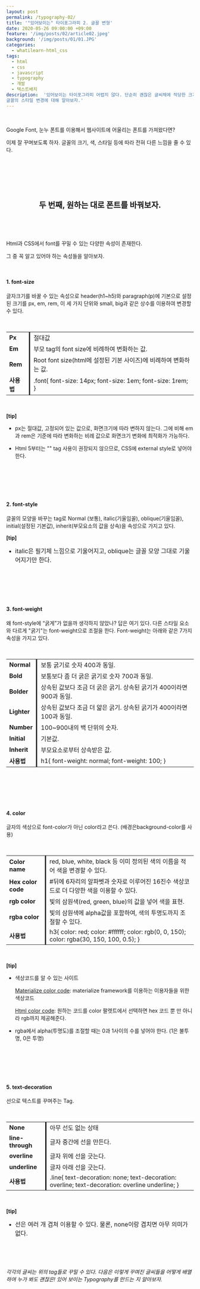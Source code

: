 ```yaml
---
layout: post
permalink: /typography-02/
title: '"있어보이는" 타이포그라피 2. 글꼴 변형'
date: 2020-05-26 09:00:00 +09:00
feature: '/img/posts/02/article02.jpeg'
background: '/img/posts/01/01.JPG'
categories:
  - whatilearn-html_css
tags:
  - html
  - css
  - javascript
  - typography
  - 개발
  - 텍스트배치
description:  '있어보이는 타이포그라피 어렵지 않다. 단순히 괜찮은 글씨체에 적당한 크기를 가진 글씨들을 알맞게 배치하면 완성할 수 있다. 타이포그라피 그 두번째 밥아저씨보다는 더 자세한 설명,
글꼴의 스타일 변경에 대해 알아보자.'
---
```


​     

Google Font, 눈누 폰트를 이용해서 웹사이트에 어울리는 폰트를 가져왔다면?

이제 잘 꾸며보도록 하자. 글꼴의 크기, 색, 스타일 등에 따라 전혀 다른 느낌을 줄 수 있다.

​     

​     

​     

## <center>두 번째, 원하는 대로 폰트를 바꿔보자.</center>

​        

​     

Html과 CSS에서 font를 꾸밀 수 있는 다양한 속성이 존재한다.

그 중 꼭 알고 있어야 하는 속성들을 알아보자.

​      

#### **1. font-size**

글자크기를 바꿀 수 있는 속성으로 header(h1~h5)와 paragraph(p)에 기본으로 설정된 크기를 px, em, rem, 이 세 가지 단위와 small, big과 같은 상수를 이용하여 변경할 수 있다.

​     

<table style="font-size:1rem;">
	<tr>
        <td style="font-weight:700; border-right:0.2em solid black; padding-right: 0.6em;">Px</td>
        <td style="padding-left:0.6em;">절대값</td>
    </tr>
    <tr>
        <td style="font-weight:700; border-right:0.2em solid black; padding-right: 0.6em;">Em</td>
        <td style="padding-left:0.6em;">부모 tag의 font  size에 비례하여 변화하는 값.</td>
    </tr>
    <tr>
        <td style="font-weight:700; border-right:0.2em solid black; padding-right: 0.6em;">Rem</td>
        <td style="padding-left:0.6em;">Root font size(html에 설정된 기본 사이즈)에 비례하여 변화하는 값.</td>
    </tr>
    <tr>
        <td style="font-weight:700; border-right:0.2em solid black; padding-right: 0.6em;">사용법</td>
        <td style="padding-left:0.6em;">.font{  font-size: 14px;  font-size: 1em;  font-size: 1rem;  }</td>
    </tr>
</table>

​     

__[tip]__

* px는 절대값, 고정되어 있는 값으로, 화면크기에 따라 변하지 않는다. 그에 비해 em과 rem은 기준에 따라 변화하는 비례 값으로 화면크기 변화에 최적화가 가능하다.

* Html 5부터는 "<font>" tag 사용이 권장되지 않으므로, CSS에 external style로 넣어야 한다.

​    

​      

​      

#### **2. font-style**

글꼴의 모양을 바꾸는 tag로 Normal (보통), italic(기울임꼴), oblique(기울임꼴), initial(설정된 기본값), inherit(부모요소의 값을 상속)을 속성으로 가지고 있다.

__[tip]__

* <span style="font-size:1rem;">italic은 필기체 느낌으로 기울어지고, oblique는 글꼴 모양 그대로 기울어지기만 한다. </span>

​     

​      

​      

#### **3. font-weight**

왜 font-style에 “굵게”가 없을까 생각하지 않았나? 답은 여기 있다. 다른 스타일 요소와 다르게 "굵기"는 font-weight으로 조절을 한다. Font-weight는 아래와 같은 7가지 속성을 가지고 있다.

​     

<table style="font-size:1rem;">
	<tr>
        <td style="font-weight:700; border-right:0.2em solid black; padding-right: 0.6em;">Normal</td>
        <td style="padding-left:0.6em;">보통 굵기로 숫자 400과 동일.</td>
    </tr>
    <tr>
        <td style="font-weight:700; border-right:0.2em solid black; padding-right: 0.6em;">Bold</td>
        <td style="padding-left:0.6em;">보통보다 좀 더 굵은 굵기로 숫자 700과 동일.</td>
    </tr>
    <tr>
        <td style="font-weight:700; border-right:0.2em solid black; padding-right: 0.6em;">Bolder</td>
        <td style="padding-left:0.6em;">상속된 값보다 조금 더 굵은 굵기. 상속된 굵기가  400이라면 900과 동일.</td>
    </tr>
    <tr>
        <td style="font-weight:700; border-right:0.2em solid black; padding-right: 0.6em;">Lighter</td>
        <td style="padding-left:0.6em;">상속된 값보다 조금 더 얇은 굵기. 상속된 굵기가  400이라면 100과 동일.</td>
    </tr>
    <tr>
        <td style="font-weight:700; border-right:0.2em solid black; padding-right: 0.6em;">Number</td>
        <td style="padding-left:0.6em;">100~900내의 백 단위의 숫자.</td>
    </tr>
    <tr>
        <td style="font-weight:700; border-right:0.2em solid black; padding-right: 0.6em;">Initial</td>
        <td style="padding-left:0.6em;">기본값.</td>
    </tr>
    <tr>
        <td style="font-weight:700; border-right:0.2em solid black; padding-right: 0.6em;">Inherit</td>
        <td style="padding-left:0.6em;">부모요소로부터 상속받은 값.</td>
    </tr>
    <tr>
        <td style="font-weight:700; border-right:0.2em solid black; padding-right: 0.6em;">사용법</td>
        <td style="padding-left:0.6em;">h1{  font-weight: normal;  font-weight: 100;  }</td>
    </tr>
</table>

​           

​      

​      

#### **4. color**

글자의 색상으로 font-color가 아닌 color라고 쓴다. (배경은background-color를 사용)

​     

<table style="font-size:1rem;">
	<tr>
        <td style="font-weight:700; border-right:0.2em solid black; padding-right: 0.6em;">Color name</td>
        <td style="padding-left:0.6em;">red, blue, white, black 등 이미 정의된 색의 이름을 적어 색을 변경할 수 있다.</td>
    </tr>
    <tr>
        <td style="font-weight:700; border-right:0.2em solid black; padding-right: 0.6em;">Hex color code</td>
        <td style="padding-left:0.6em;">#뒤에 6자리의 알파벳과 숫자로 이루어진 16진수 색상코드로 더 다양한  색을 이용할 수 있다.</td>
    </tr>
    <tr>
        <td style="font-weight:700; border-right:0.2em solid black; padding-right: 0.6em;">rgb color</td>
        <td style="padding-left:0.6em;">빛의  삼원색(red, green, blue)의 값을 넣어 색을 표현.</td>
    </tr>
    <tr>
        <td style="font-weight:700; border-right:0.2em solid black; padding-right: 0.6em;">rgba color</td>
        <td style="padding-left:0.6em;">빛의  삼원색에 alpha값을 포함하여, 색의 투명도까지 조절할  수 있다.</td>
    </tr>
    <tr>
        <td style="font-weight:700; border-right:0.2em solid black; padding-right: 0.6em;">사용법</td>
        <td style="padding-left:0.6em;">h3{  color: red;   color:  #ffffff;   color:  rgb(0, 0, 150);   color:  rgba(30, 150, 100, 0.5);  }</td>
    </tr>
</table>

​     

__[tip]__

* 색상코드를 알 수 있는 사이트

  [Materialize color code](https://materializecss.com/color.html): materialize framework를 이용하는 이용자들을 위한 색상코드

  [Html color code](https://htmlcolorcodes.com/): 원하는 코드를 color 팔렛트에서 선택하면 hex 코드 뿐 만 아니라 rgb까지 제공해준다.

* rgba에서 alpha(투명도)를 조절할 때는 0과 1사이의 수를 넣어야 한다. (1은 불투명, 0은 투명)

​      

​      

​      

#### **5. text-decoration**

선으로 텍스트를 꾸며주는 Tag.

​     

<table style="font-size:1rem;">
	<tr>
        <td style="font-weight:700; border-right:0.2em solid black; padding-right: 0.6em;">None</td>
        <td style="padding-left:0.6em;">아무 선도 없는 상태</td>
    </tr>
    <tr>
        <td style="font-weight:700; border-right:0.2em solid black; padding-right: 0.6em;">line-through</td>
        <td style="padding-left:0.6em;">글자 중간에 선을 만든다.</td>
    </tr>
    <tr>
        <td style="font-weight:700; border-right:0.2em solid black; padding-right: 0.6em;">overline</td>
        <td style="padding-left:0.6em;">글자 위에 선을 긋는다.</td>
    </tr>
    <tr>
        <td style="font-weight:700; border-right:0.2em solid black; padding-right: 0.6em;">underline</td>
        <td style="padding-left:0.6em;">글자 아래 선을 긋는다.</td>
    </tr>
    <tr>
        <td style="font-weight:700; border-right:0.2em solid black; padding-right: 0.6em;">사용법</td>
        <td style="padding-left:0.6em;">.line{ text-decoration: none; text-decoration: overline; text-decoration: overline underline; }</td>
    </tr>
</table>

​      

__[tip]__

* <span style="font-size: 1rem;">선은 여러 개 겹쳐 이용할 수 있다. 물론, none이랑 겹치면 아무 의미가 없다.</span>

​     

​     

###### 각각의 글씨는 위의 tag들로 꾸밀 수 있다. 다음은 이렇게 꾸며진 글씨들을 어떻게 배열하여 누가 봐도 괜찮은! 있어 보이는 Typography를 만드는 지 알아보자.

​      

​      
